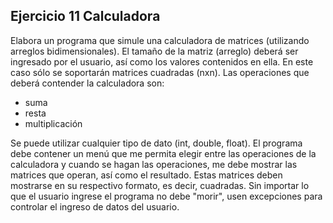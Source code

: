 ## Ejercicio 11 Calculadora

Elabora un programa que simule una calculadora de matrices (utilizando arreglos bidimensionales). El tamaño de la matriz (arreglo) deberá ser ingresado por el usuario, así como los valores
contenidos en ella. En este caso sólo se soportarán matrices cuadradas (nxn). Las operaciones
que deberá contender la calculadora son:

- suma
- resta
- multiplicación

Se puede utilizar cualquier tipo de dato (int, double, float). El programa debe contener un
menú que me permita elegir entre las operaciones de la calculadora y cuando se hagan las
operaciones, me debe mostrar las matrices que operan, así como el resultado. Estas matrices
deben mostrarse en su respectivo formato, es decir, cuadradas. Sin importar lo que el usuario
ingrese el programa no debe "morir", usen excepciones para controlar el ingreso de datos del
usuario.

